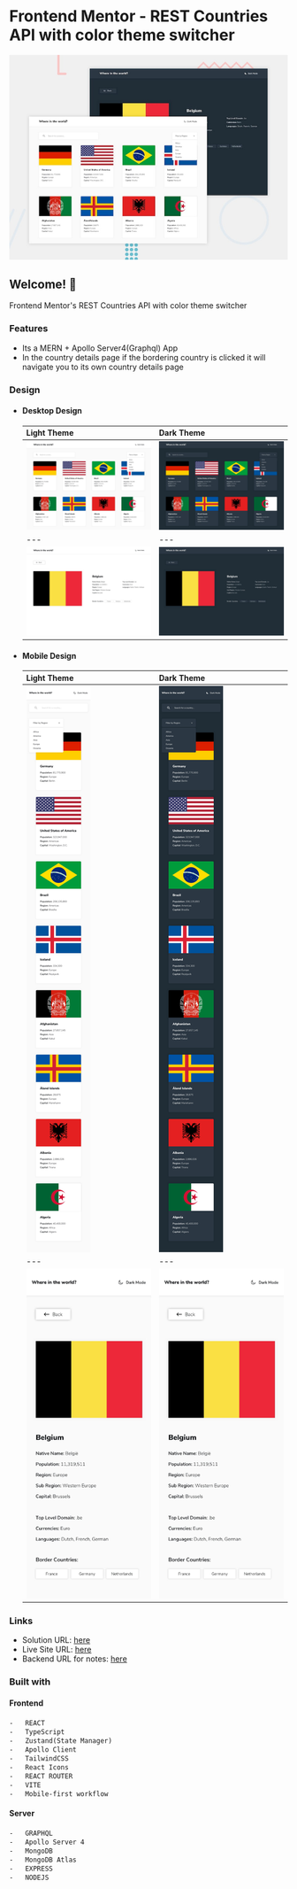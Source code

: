 # Frontend Mentor - REST Countries API with color theme switcher

![Design preview for the REST Countries API with color theme switcher coding challenge](./design/desktop-preview.jpg)

## Welcome! 👋

Frontend Mentor's REST Countries API with color theme switcher

### Features
  - Its a MERN + Apollo Server4(Graphql) App
  - In the country details page if the bordering country is clicked it will navigate you to its own country details page


### Design

- #### Desktop Design
  Light Theme | Dark Theme
  --- | ---
    ![Home Design](./design/desktop-design-home-light.jpg) | ![Home Dark Design](./design/desktop-design-home-dark.jpg)
  --- | ---
    ![Country Design](./design/desktop-design-detail-light.jpg) | ![Country Dark Design](./design/desktop-design-detail-dark.jpg)

- #### Mobile Design
  Light Theme | Dark Theme
  --- | ---
    ![Mobile Home Design](./design/mobile-design-home-light.jpg) | ![Mobile Home Dark Design](./design/mobile-design-home-dark.jpg)
  --- | ---
    ![Mobile Country Design](./design/mobile-design-detail-light.jpg) | ![Mobile Country Dark Design](./design/mobile-design-detail-light.jpg)




### Links

-   Solution URL: [here]()
-   Live Site URL: [here](https://rest-countries-api-with-color-theme-switcher-frontend.vercel.app/)
-   Backend URL for notes: [here](https://rest-countries-api-with-color-theme-switcher-server.vercel.app/)

### Built with

  #### Frontend
    -   REACT
    -   TypeScript
    -   Zustand(State Manager)
    -   Apollo Client
    -   TailwindCSS
    -   React Icons
    -   REACT ROUTER
    -   VITE
    -   Mobile-first workflow

  #### Server
    -   GRAPHQL
    -   Apollo Server 4
    -   MongoDB
    -   MongoDB Atlas
    -   EXPRESS
    -   NODEJS



